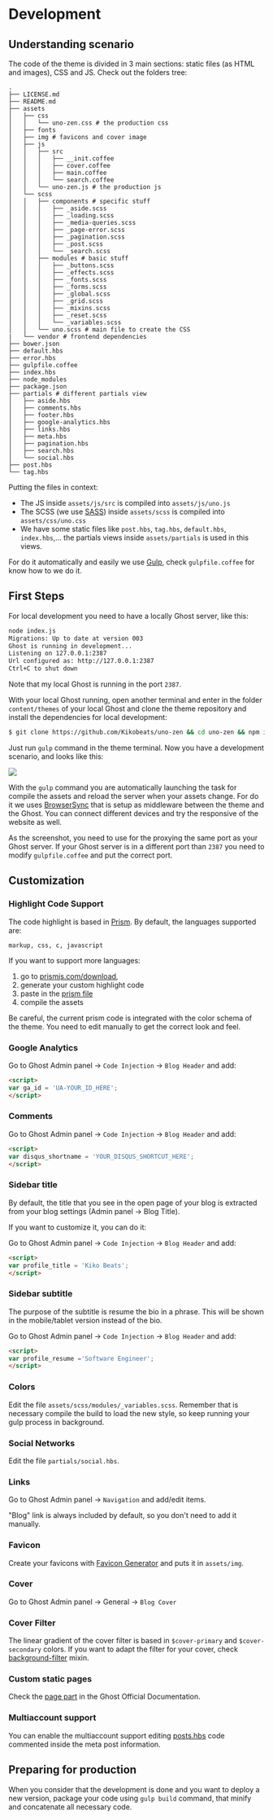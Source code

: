 # Development

## Understanding scenario

The code of the theme is divided in 3 main sections: static files (as HTML and images), CSS and JS. Check out the folders tree:

```
.
├── LICENSE.md
├── README.md
├── assets
│   ├── css
│   │   └── uno-zen.css # the production css
│   ├── fonts
│   ├── img # favicons and cover image
│   ├── js
│   │   ├── src
│   │   │   ├── __init.coffee
│   │   │   ├── cover.coffee
│   │   │   ├── main.coffee
│   │   │   └── search.coffee
│   │   └── uno-zen.js # the production js
│   └── scss
│   │   ├── components # specific stuff
│   │   │   ├── _aside.scss
│   │   │   ├── _loading.scss
│   │   │   ├── _media-queries.scss
│   │   │   ├── _page-error.scss
│   │   │   ├── _pagination.scss
│   │   │   ├── _post.scss
│   │   │   └── _search.scss
│   │   ├── modules # basic stuff
│   │   │   ├── _buttons.scss
│   │   │   ├── _effects.scss
│   │   │   ├── _fonts.scss
│   │   │   ├── _forms.scss
│   │   │   ├── _global.scss
│   │   │   ├── _grid.scss
│   │   │   ├── _mixins.scss
│   │   │   ├── _reset.scss
│   │   │   └── _variables.scss
│   │   └── uno.scss # main file to create the CSS
|   └── vendor # frontend dependencies
├── bower.json
├── default.hbs
├── error.hbs
├── gulpfile.coffee
├── index.hbs
├── node_modules
├── package.json
├── partials # different partials view
│   ├── aside.hbs
│   ├── comments.hbs
│   ├── footer.hbs
│   ├── google-analytics.hbs
│   ├── links.hbs
│   ├── meta.hbs
│   ├── pagination.hbs
│   ├── search.hbs
│   └── social.hbs
├── post.hbs
└── tag.hbs
```

Putting the files in context:

- The JS inside `assets/js/src` is compiled into `assets/js/uno.js`
- The SCSS (we use [SASS](http://sass-lang.com/)) inside `assets/scss` is compiled into `assets/css/uno.css`
- We have some static files like `post.hbs`, `tag.hbs`, `default.hbs`, `index.hbs`,... the partials views inside `assets/partials` is used in this views.

For do it automatically and easily we use [Gulp](http://gulpjs.com/), check `gulpfile.coffee` for know how to we do it.

## First Steps

For local development you need to have a locally Ghost server, like this:

```bash
node index.js
Migrations: Up to date at version 003
Ghost is running in development...
Listening on 127.0.0.1:2387
Url configured as: http://127.0.0.1:2387
Ctrl+C to shut down
```

Note that my local Ghost is running in the port `2387`.

With your local Ghost running, open another terminal and enter in the folder `content/themes` of your local Ghost and clone the theme repository and install the dependencies for local development:

```bash
$ git clone https://github.com/Kikobeats/uno-zen && cd uno-zen && npm install && bower install
```

Just run `gulp` command in the theme terminal. Now you have a development scenario, and looks like this:

![](http://i.imgur.com/Gf4gPR2.png)

With the `gulp` command you are automatically launching the task for compile the assets and reload the server when your assets change. For do it we uses [BrowserSync](http://www.browsersync.io) that is setup as middleware between the theme and the Ghost. You can connect different devices and try the responsive of the website as well.

As the screenshot, you need to use for the proxying the same port as your Ghost server. If your Ghost server is in a different port than `2387` you need to modify `gulpfile.coffee` and put the correct port.

## Customization

### Highlight Code Support

The code highlight is based in [Prism](http://prismjs.com/). By default, the languages supported are:

```
markup, css, c, javascript
```

If you want to support more languages:

1) go to [prismjs.com/download](http://prismjs.com/download.html),
2) generate your custom highlight code
3) paste in the [prism file](https://github.com/Kikobeats/uno-zen/blob/master/assets/scss/modules/_prism.scss)
3) compile the assets

Be careful, the current prism code is integrated with the color schema of the theme. You need to edit manually to get the correct look and feel.

### Google Analytics

Go to Ghost Admin panel → `Code Injection` → `Blog Header` and add:

```html
<script>
var ga_id = 'UA-YOUR_ID_HERE';
</script>
```

### Comments

Go to Ghost Admin panel → `Code Injection` → `Blog Header` and add:

```html
<script>
var disqus_shortname = 'YOUR_DISQUS_SHORTCUT_HERE';
</script>
```

### Sidebar title

By default, the title that you see in the open page of your blog is extracted from your blog settings (Admin panel → Blog Title).

If you want to customize it, you can do it:

Go to Ghost Admin panel → `Code Injection` → `Blog Header` and add:

```html
<script>
var profile_title = 'Kiko Beats';
</script>
```

### Sidebar subtitle

The purpose of the subtitle is resume the bio in a phrase. This will be shown in the mobile/tablet version instead of the bio.

Go to Ghost Admin panel → `Code Injection` → `Blog Header` and add:

```html
<script>
var profile_resume ='Software Engineer';
</script>
```

### Colors

Edit the file `assets/scss/modules/_variables.scss`. Remember that is necessary compile the build to load the new style, so keep running your gulp process in background.

### Social Networks

Edit the file `partials/social.hbs`.

### Links

Go to Ghost Admin panel → `Navigation` and add/edit items.

"Blog" link is always included by default, so you don't need to add it manually.

### Favicon

Create your favicons with [Favicon Generator](http://realfavicongenerator.net/) and puts it in `assets/img`.

### Cover

Go to Ghost Admin panel → General → `Blog Cover`

### Cover Filter

The linear gradient of the cover filter is based in `$cover-primary` and `$cover-secondary` colors. If you want to adapt the filter for your cover, check [background-filter](https://github.com/Kikobeats/uno-zen/blob/master/assets/scss/modules/_mixins.scss#L11) mixin.

### Custom static pages

Check the [page part](http://themes.ghost.org/v0.6.4/docs/page-context) in the Ghost Official Documentation.

### Multiaccount support

You can enable the multiaccount support editing [posts.hbs](https://github.com/Kikobeats/uno-zen/blob/master/post.hbs#L11-L13) code commented inside the meta post information.

## Preparing for production

When you consider that the development is done and you want to deploy a new version, package your code using `gulp build` command, that minify and concatenate all necessary code.
